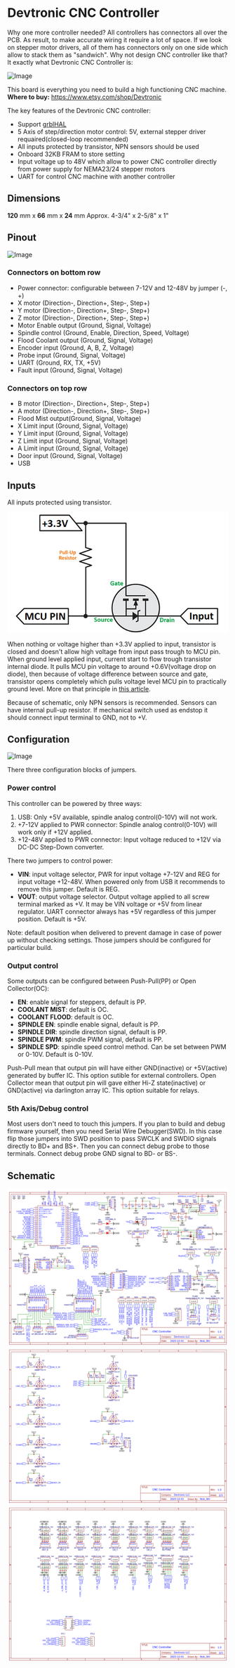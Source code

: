 # Devtronic CNC Controller

Why one more controller needed? All controllers has connectors all over the PCB. As result, to make accurate wiring it require a lot of space. If we look on stepper motor drivers, all of them has connectors only on one side which allow to stack them as "sandwich". Why not design CNC controller like that? It exactly what Devtronic CNC Controller is:

![Image](Media/Devtronic_Controller_1.png "Devtronic CNC Controller")

This board is everything you need to build a high functioning CNC machine.
**Where to buy:** https://www.etsy.com/shop/Devtronic

The key features of the Devtronic CNC controller:

* Support [grblHAL](https://github.com/grblHAL)
* 5 Axis of step/direction motor control: 5V, external stepper driver requaired(closed-loop recommended)
* All inputs protected by transistor, NPN sensors should be used
* Onboard 32KB FRAM to store setting
* Input voltage up to 48V which allow to power CNC controller directly from power supply for NEMA23/24 stepper motors
* UART for control CNC machine with another controller

## Dimensions

**120** mm x **66** mm x **24** mm
Approx. 4-3/4" x 2-5/8" x 1"

## Pinout

![Image](Media/Devtronic_Controller_2.png "Devtronic CNC Controller")

### Connectors on bottom row

* Power connector: configurable between 7-12V and 12-48V by jumper (-, +)
* X motor (Direction-, Direction+, Step-, Step+)
* Y motor (Direction-, Direction+, Step-, Step+)
* Z motor (Direction-, Direction+, Step-, Step+)
* Motor Enable output (Ground, Signal, Voltage)
* Spindle control (Ground, Enable, Direction, Speed, Voltage)
* Flood Coolant output (Ground, Signal, Voltage)
* Encoder input (Ground, A, B, Z, Voltage)
* Probe input (Ground, Signal, Voltage)
* UART (Ground, RX, TX, +5V)
* Fault input (Ground, Signal, Voltage)

###  Connectors on top row

* B motor (Direction-, Direction+, Step-, Step+)
* A motor (Direction-, Direction+, Step-, Step+)
* Flood Mist output(Ground, Signal, Voltage)
* X Limit input (Ground, Signal, Voltage)
* Y Limit input (Ground, Signal, Voltage)
* Z Limit input (Ground, Signal, Voltage)
* A Limit input (Ground, Signal, Voltage)
* Door input (Ground, Signal, Voltage)
* USB

## Inputs

All inputs protected using transistor.

![Image](Media/Input.png "Logic Level Shifter")

When nothing or voltage higher than +3.3V applied to input, transistor is closed and doesn't allow high voltage from input pass trough to MCU pin. When ground level applied input, current start to flow trough transistor internal diode. It pulls MCU pin voltage to around +0.6V(voltage drop on diode), then because of voltage difference between source and gate, transistor opens completely which pulls voltage level MCU pin to practically ground level. More on that principle in [this article](https://www.digikey.com/en/blog/logic-level-shifting-basics).

Because of schematic, only NPN sensors is recommended. Sensors can have internal pull-up resistor.
If mechanical switch used as endstop it should connect input terminal to GND, not to +V.

## Configuration

![Image](Media/Devtronic_Controller_2.png "Devtronic CNC Controller")

There three configuration blocks of jumpers.

### Power control

This controller can be powered by three ways:

1. USB: Only +5V available, spindle analog control(0-10V) will not work.
2. +7-12V applied to PWR connector: Spindle analog control(0-10V) will work only if +12V applied.
3. +12-48V applied to PWR connector: Input voltage reduced to +12V via DC-DC Step-Down converter.

There two jumpers to control power:

* **VIN**: input voltage selector, PWR for input voltage +7-12V and REG for input voltage +12-48V. When powered only from USB it recommends to remove this jumper. Default is REG.
* **VOUT**: output voltage selector. Output voltage applied to all screw terminal marked as +V. It may be VIN voltage or +5V from linear regulator. UART connector always has +5V regardless of this jumper position. Default is +5V.

Note: default position when delivered to prevent damage in case of power up without checking settings. Those jumpers should be configured for particular build.

### Output control

Some outputs can be configured between Push-Pull(PP) or Open Collector(OC):

* **EN**: enable signal for steppers, default is PP.
* **COOLANT MIST**: default is OC.
* **COOLANT FLOOD**: default is OC.
* **SPINDLE EN**: spindle enable signal, default is PP.
* **SPINDLE DIR**: spindle direction signal, default is PP.
* **SPINDLE PWM**: spindle PWM signal, default is PP.
* **SPINDLE SPD**: spindle speed control method. Can be set between PWM or 0-10V. Default is 0-10V.
 
Push-Pull mean that output pin will have either GND(inactive) or +5V(active) generated by buffer IC. This option sutible for external controllers.
Open Collector mean that output pin will gave either Hi-Z state(inactive) or GND(active) via darlington array IC. This option suitable for relays.

### 5th Axis/Debug control

Most users don't need to touch this jumpers. If you plan to build and debug firmware yourself, then you need Serial Wire Debugger(SWD). In this case flip those jumpers into SWD position to pass SWCLK and SWDIO signals directly to BD+ and BS+. Then you can connect debug probe to those terminals. Connect debug probe GND signal to BD- or BS-.

## Schematic

![Image](Media/GRBL_Controller.png "Devtronic CNC Controller")
![Image](Media/GRBL_Contrller_Inputs.png "Devtronic CNC Controller")
![Image](Media/GRBL_Controller_Extension.png "Devtronic CNC Controller")
